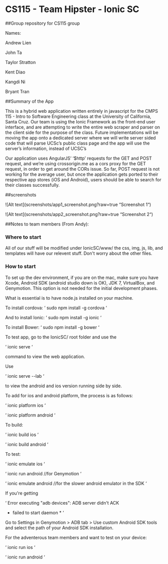 # CS115 - Team Hipster - Ionic SC 
##Group repository for CS115 group

Names:

Andrew Lien

John Ta

Taylor Stratton

Kent Diao

Kangdi Ni

Bryant Tran

##Summary of the App 

This is a hybrid web application written entirely in javascript for the CMPS 115 - Intro to Software Engineering class at the University of California, Santa Cruz. Our team is using the Ionic Framework as the front-end user interface, and are attempting to write the entire web scraper and parser on the client side for the purpose of the class. Future implementations will be moving the app onto a dedicated server where we will write server sided code that will parse UCSc’s public class page and the app will use the server’s information, instead of UCSC’s 

Our application uses AngularJS’ ‘$http’ requests for the GET and POST request, and we’re using crossorigin.me as a cors proxy for the GET request, in order to get around the CORs issue. So far, POST request is not working for the average user, but once the application gets ported to their respective app stores (iOS and Android), users should be able to search for their classes successfully. 

##screenshots 

![Alt text](screenshots/app1_screenshot.png?raw=true “Screenshot 1“)

![Alt text](screenshots/app2_screenshot.png?raw=true “Screenshot 2“)


##Notes to team members (From Andy): 

### Where to start

All of our stuff will be modified under IonicSC/www/ the css, img, js, lib, and templates will have our relevent stuff. Don't worry about the other files. 

### How to start

To set up the dev environment, if you are on the mac, make sure you have Xcode, Android SDK (android studio down is OK), JDK 7, VirtualBox, and Genymotion. This option is not needed for the initial development phases.

What is essential is to have node.js installed on your machine. 

To install cordova: 
‘ sudo npm install -g cordova ‘

And to install Ionic: 
‘ sudo npm install -g ionic ‘

To install Bower:
‘ sudo npm install -g bower ‘

To test app, go to the IonicSC/ root folder and use the

‘ ionic serve ‘

command to view the web application. 

Use

‘ ionic serve --lab ‘

to view the android and ios version running side by side. 

To add for ios and android platform, the process is as follows:

‘ ionic platform ios ‘

‘ ionic platform android ‘

To build:

‘ ionic build ios ‘

‘ ionic build android ‘

To test:

‘ ionic emulate ios ‘

‘ ionic run android //for Genymotion ‘

‘  ionic emulate android //for the slower android emulator in the SDK  ‘

If you're getting

‘ Error executing "adb devices": ADB server didn't ACK 

   * failed to start daemon * ‘

Go to Settings in Genymotion > ADB tab > Use custom Android SDK tools and select the path of your Android SDK installation. 

For the adventerous team members and want to test on your device: 

‘ ionic run ios ‘

‘ ionic run android ‘


